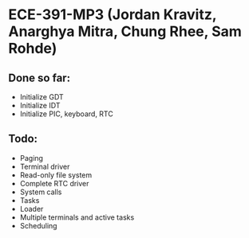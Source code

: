 ECE-391-MP3 (Jordan Kravitz, Anarghya Mitra, Chung Rhee, Sam Rohde)
===========

Done so far:
-------------------------
* Initialize GDT
* Initialize IDT 
* Initialize PIC, keyboard, RTC

Todo:
-------------------------

* Paging
* Terminal driver
* Read-only file system
* Complete RTC driver
* System calls
* Tasks
* Loader
* Multiple terminals and active tasks
* Scheduling
